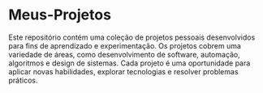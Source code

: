 # Meus-Projetos
Este repositório contém uma coleção de projetos pessoais desenvolvidos para fins de aprendizado e experimentação. Os projetos cobrem uma variedade de áreas, como desenvolvimento de software, automação, algoritmos e design de sistemas. Cada projeto é uma oportunidade para aplicar novas habilidades, explorar tecnologias e resolver problemas práticos.
